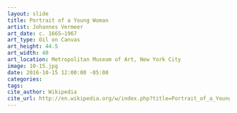 ```yaml
---
layout: slide
title: Portrait of a Young Woman
artist: Johannes Vermeer
art_date: c. 1665–1967
art_type: Oil on Canvas
art_height: 44.5
art_width: 40
art_location: Metropolitan Museum of Art, New York City
image: 10-15.jpg
date: 2016-10-15 12:00:00 -05:00
categories:
tags:
cite_author: Wikipedia
cite_url: http://en.wikipedia.org/w/index.php?title=Portrait_of_a_Young_Woman_(Vermeer)&oldid=598728281
---
```

